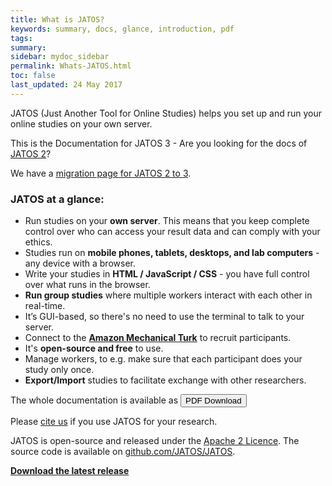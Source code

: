 ```yaml
---
title: What is JATOS?
keywords: summary, docs, glance, introduction, pdf
tags: 
summary:
sidebar: mydoc_sidebar
permalink: Whats-JATOS.html
toc: false
last_updated: 24 May 2017
---
```


JATOS (Just Another Tool for Online Studies) helps you set up and run your online studies on your own server.

This is the Documentation for JATOS 3 - Are you looking for the docs of [JATOS 2](http://v2.jatos.org/Whats-JATOS.html)?

We have a [migration page for JATOS 2 to 3](Migrate-from-v2-to-v3.html).

### JATOS at a glance: 
* Run studies on your **own server**. This means that you keep complete control over who can access your result data and can comply with your ethics.
* Studies run on **mobile phones, tablets, desktops, and lab computers** - any device with a browser.
* Write your studies in **HTML / JavaScript / CSS** - you have full control over what runs in the browser. 
* **Run group studies** where multiple workers interact with each other in real-time.
* It’s GUI-based, so there's no need to use the terminal to talk to your server. 
* Connect to the **[Amazon Mechanical Turk](https://www.mturk.com)** to recruit participants.
* It's **open-source and free** to use.
* Manage workers, to e.g. make sure that each participant does your study only once.
* **Export/Import** studies to facilitate exchange with other researchers.

The whole documentation is available as <a target="_blank" class="noCrossRef" href="https://github.com/JATOS/JATOS_docs_v3/raw/gh-pages/pdf/jatos-docs.pdf"><button type="button" class="btn btn-default" aria-label="Left Align"><span class="glyphicon glyphicon-download-alt" aria-hidden="true"></span> PDF Download</button></a>

Please [cite us](http://journals.plos.org/plosone/article?id=10.1371/journal.pone.0130834) if you use JATOS for your research.

JATOS is open-source and released under the [Apache 2 Licence](http://www.apache.org/licenses/LICENSE-2.0.html). The source code is available on [github.com/JATOS/JATOS](https://github.com/JATOS/JATOS).

**[Download the latest release](https://github.com/JATOS/JATOS/releases/)**
